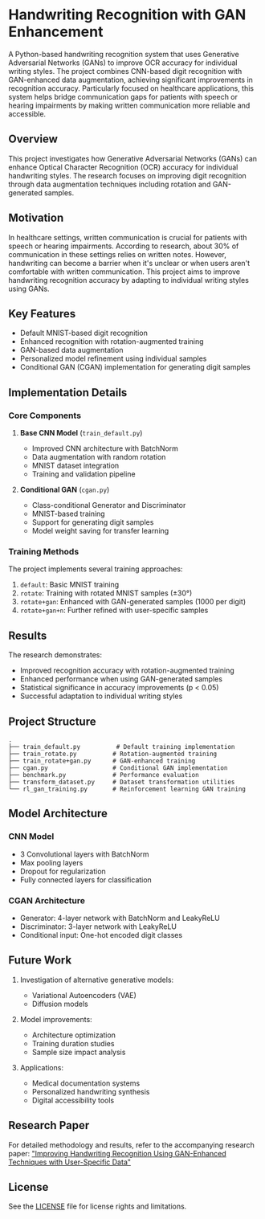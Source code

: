 # Handwriting Recognition with GAN Enhancement

A Python-based handwriting recognition system that uses Generative Adversarial Networks (GANs) to improve OCR accuracy for individual writing styles. The project combines CNN-based digit recognition with GAN-enhanced data augmentation, achieving significant improvements in recognition accuracy. Particularly focused on healthcare applications, this system helps bridge communication gaps for patients with speech or hearing impairments by making written communication more reliable and accessible.

## Overview

This project investigates how Generative Adversarial Networks (GANs) can enhance Optical Character Recognition (OCR) accuracy for individual handwriting styles. The research focuses on improving digit recognition through data augmentation techniques including rotation and GAN-generated samples.

## Motivation

In healthcare settings, written communication is crucial for patients with speech or hearing impairments. According to research, about 30% of communication in these settings relies on written notes. However, handwriting can become a barrier when it's unclear or when users aren't comfortable with written communication. This project aims to improve handwriting recognition accuracy by adapting to individual writing styles using GANs.

## Key Features

- Default MNIST-based digit recognition
- Enhanced recognition with rotation-augmented training
- GAN-based data augmentation
- Personalized model refinement using individual samples
- Conditional GAN (CGAN) implementation for generating digit samples

## Implementation Details

### Core Components

1. **Base CNN Model** (`train_default.py`)
   - Improved CNN architecture with BatchNorm
   - Data augmentation with random rotation
   - MNIST dataset integration
   - Training and validation pipeline

2. **Conditional GAN** (`cgan.py`)
   - Class-conditional Generator and Discriminator
   - MNIST-based training
   - Support for generating digit samples
   - Model weight saving for transfer learning

### Training Methods

The project implements several training approaches:
1. `default`: Basic MNIST training
2. `rotate`: Training with rotated MNIST samples (±30°)
3. `rotate+gan`: Enhanced with GAN-generated samples (1000 per digit)
4. `rotate+gan+n`: Further refined with user-specific samples

## Results

The research demonstrates:
- Improved recognition accuracy with rotation-augmented training
- Enhanced performance when using GAN-generated samples
- Statistical significance in accuracy improvements (p < 0.05)
- Successful adaptation to individual writing styles

## Project Structure

```
.
├── train_default.py          # Default training implementation
├── train_rotate.py          # Rotation-augmented training
├── train_rotate+gan.py      # GAN-enhanced training
├── cgan.py                  # Conditional GAN implementation
├── benchmark.py             # Performance evaluation
├── transform_dataset.py     # Dataset transformation utilities
└── rl_gan_training.py       # Reinforcement learning GAN training
```

## Model Architecture

### CNN Model
- 3 Convolutional layers with BatchNorm
- Max pooling layers
- Dropout for regularization
- Fully connected layers for classification

### CGAN Architecture
- Generator: 4-layer network with BatchNorm and LeakyReLU
- Discriminator: 3-layer network with LeakyReLU
- Conditional input: One-hot encoded digit classes

## Future Work

1. Investigation of alternative generative models:
   - Variational Autoencoders (VAE)
   - Diffusion models

2. Model improvements:
   - Architecture optimization
   - Training duration studies
   - Sample size impact analysis

3. Applications:
   - Medical documentation systems
   - Personalized handwriting synthesis
   - Digital accessibility tools

## Research Paper

For detailed methodology and results, refer to the accompanying research paper: ["Improving Handwriting Recognition Using GAN-Enhanced Techniques with User-Specific Data"](AI-OCR_Research.pdf)

## License

See the [LICENSE](LICENSE) file for license rights and limitations.
